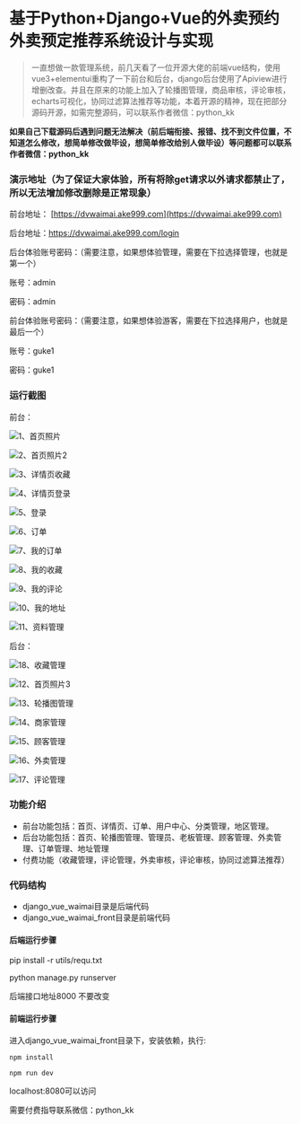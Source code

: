 # 基于Python+Django+Vue的外卖预约外卖预定推荐系统设计与实现



> 一直想做一款管理系统，前几天看了一位开源大佬的前端vue结构，使用vue3+elementui重构了一下前台和后台，django后台使用了Apiview进行增删改查。并且在原来的功能上加入了轮播图管理，商品审核，评论审核，echarts可视化，协同过滤算法推荐等功能，本着开源的精神，现在把部分源码开源，如需完整源码，可以联系作者微信：python_kk



**如果自己下载源码后遇到问题无法解决（前后端衔接、报错、找不到文件位置，不知道怎么修改，想简单修改做毕设，想简单修改给别人做毕设）等问题都可以联系作者微信：python_kk**



### 演示地址（为了保证大家体验，所有将除get请求以外请求都禁止了，所以无法增加修改删除是正常现象）



前台地址： [https://dvwaimai.ake999.com](https://dvwaimai.ake999.com)

后台地址：https://dvwaimai.ake999.com/login



后台体验账号密码：（需要注意，如果想体验管理，需要在下拉选择管理，也就是第一个）

账号：admin

密码：admin



前台体验账号密码：（需要注意，如果想体验游客，需要在下拉选择用户，也就是最后一个）

账号：guke1

密码：guke1



### 运行截图

前台：

![1、首页照片](1、首页照片.jpg)

![2、首页照片2](2、首页照片2.jpg)

![3、详情页收藏](3、详情页收藏.jpg)

![4、详情页登录](4、详情页登录.jpg)

![5、登录](5、登录.jpg)

![6、订单](6、订单.jpg)

![7、我的订单](7、我的订单.jpg)

![8、我的收藏](8、我的收藏.jpg)

![9、我的评论](9、我的评论.jpg)

![10、我的地址](10、我的地址.jpg)

![11、资料管理](11、资料管理.jpg)



后台：

![18、收藏管理](18、收藏管理.jpg)

![12、首页照片3](12、首页照片3.jpg)

![13、轮播图管理](13、轮播图管理.jpg)

![14、商家管理](14、商家管理.jpg)

![15、顾客管理](15、顾客管理.jpg)

![16、外卖管理](16、外卖管理.jpg)

![17、评论管理](17、评论管理.jpg)



### 功能介绍

- 前台功能包括：首页、详情页、订单、用户中心、分类管理，地区管理。
- 后台功能包括：首页、轮播图管理、管理员、老板管理、顾客管理、外卖管理、订单管理、地址管理
- 付费功能（收藏管理，评论管理，外卖审核，评论审核，协同过滤算法推荐）

### 代码结构

- django_vue_waimai目录是后端代码
- django_vue_waimai_front目录是前端代码



#### 后端运行步骤

pip install -r utils/requ.txt

python manage.py runserver

后端接口地址8000 不要改变



#### 前端运行步骤



进入django_vue_waimai_front目录下，安装依赖，执行:

```
npm install 
```

```
npm run dev
```

localhost:8080可以访问



需要付费指导联系微信：python_kk